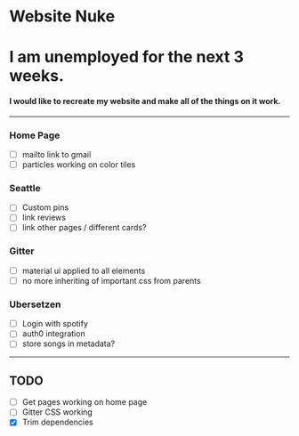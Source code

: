 # Website Nuke

# I am unemployed for the next 3 weeks.
#### I would like to recreate my website and make all of the things on it work.

---

### Home Page
  - [ ] mailto link to gmail
  - [ ] particles working on color tiles

### Seattle
  - [ ] Custom pins
  - [ ] link reviews
  - [ ] link other pages / different cards?

### Gitter
  - [ ] material ui applied to all elements
  - [ ] no more inheriting of important css from parents

### Ubersetzen
  - [ ] Login with spotify
  - [ ] auth0 integration
  - [ ] store songs in metadata?
---

## TODO

- [ ] Get pages working on home page
- [ ] Gitter CSS working
- [x] Trim dependencies
